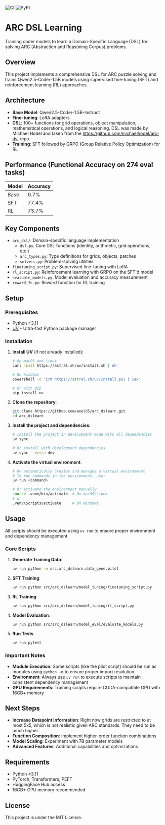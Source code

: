 ![CI](https://github.com/axeld5/arc_dslearn/actions/workflows/ci.yml/badge.svg)
![PyPI](https://img.shields.io/pypi/v/arc-dslearn?color=blue)

# ARC DSL Learning

Training coder models to learn a Domain-Specific Language (DSL) for solving ARC (Abstraction and Reasoning Corpus) problems.

## Overview

This project implements a comprehensive DSL for ARC puzzle solving and trains Qwen2.5-Coder-1.5B models using supervised fine-tuning (SFT) and reinforcement learning (RL) approaches.

## Architecture

- **Base Model**: Qwen2.5-Coder-1.5B-Instruct
- **Fine-tuning**: LoRA adapters
- **DSL**: 100+ functions for grid operations, object manipulation, mathematical operations, and logical reasoning. DSL was made by Michael Hodel and taken from the https://github.com/michaelhodel/arc-dsl repo.
- **Training**: SFT followed by GRPO (Group Relative Policy Optimization) for RL

## Performance (Functional Accuracy on 274 eval tasks)

| Model | Accuracy |
|-------|----------|
| Base  | 0.7%     |
| SFT   | 77.4%    |
| RL    | 73.7%    |

## Key Components

- `arc_dsl/`: Domain-specific language implementation
  - `dsl.py`: Core DSL functions (identity, arithmetic, grid operations, etc.)
  - `arc_types.py`: Type definitions for grids, objects, patches
  - `solvers.py`: Problem-solving utilities
- `finetuning_script.py`: Supervised fine-tuning with LoRA
- `rl_script.py`: Reinforcement learning with GRPO on the SFT'd model
- `evaluate_models.py`: Model evaluation and accuracy measurement
- `reward_fn.py`: Reward function for RL training

## Setup

### Prerequisites

- Python ≥3.11
- [UV](https://github.com/astral-sh/uv) - Ultra-fast Python package manager

### Installation

1. **Install UV** (if not already installed):
   ```bash
   # On macOS and Linux
   curl -LsSf https://astral.sh/uv/install.sh | sh
   
   # On Windows
   powershell -c "irm https://astral.sh/uv/install.ps1 | iex"
   
   # Or with pip
   pip install uv
   ```

2. **Clone the repository**:
   ```bash
   git clone https://github.com/axeld5/arc_dslearn.git
   cd arc_dslearn
   ```

3. **Install the project and dependencies**:
   ```bash
   # Install the project in development mode with all dependencies
   uv sync
   
   # Or install with development dependencies
   uv sync --extra dev
   ```

4. **Activate the virtual environment**:
   ```bash
   # UV automatically creates and manages a virtual environment
   # To run commands in the environment, use:
   uv run <command>
   
   # Or activate the environment manually
   source .venv/bin/activate  # On macOS/Linux
   # or
   .venv\Scripts\activate     # On Windows
   ```

## Usage

All scripts should be executed using `uv run` to ensure proper environment and dependency management.

### Core Scripts

1. **Generate Training Data**: 
   ```bash
   uv run python -m src.arc_dslearn.data_gene.pilot
   ```

2. **SFT Training**: 
   ```bash
   uv run python src/arc_dslearn/model_tuning/finetuning_script.py
   ```

3. **RL Training**: 
   ```bash
   uv run python src/arc_dslearn/model_tuning/rl_script.py
   ```

4. **Model Evaluation**: 
   ```bash
   uv run python src/arc_dslearn/model_eval/evaluate_models.py
   ```

5. **Run Tests**: 
   ```bash
   uv run pytest
   ```

### Important Notes

- **Module Execution**: Some scripts (like the pilot script) should be run as modules using `python -m` to ensure proper import resolution
- **Environment**: Always use `uv run` to execute scripts to maintain consistent dependency management
- **GPU Requirements**: Training scripts require CUDA-compatible GPU with 16GB+ memory

## Next Steps

- **Increase Datapoint Information**: Right now grids are restricted to at most 5x5, which is not realistic given ARC standards. They need to be much higher.
- **Function Composition**: Implement higher-order function combinations
- **Model Scaling**: Experiment with 7B parameter models
- **Advanced Features**: Additional capabilities and optimizations

## Requirements

- Python ≥3.11
- PyTorch, Transformers, PEFT
- HuggingFace Hub access
- 16GB+ GPU memory recommended

## License

This project is under the MIT License.
